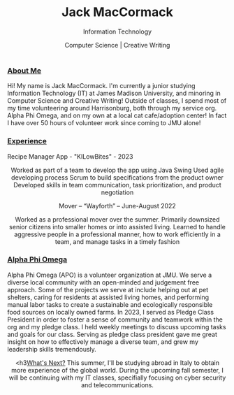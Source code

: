 <html>
<head>
<style>
h1 {text-align: center;}
p {text-align: center;}
div {text-align: center;}
</style>
</head>
<body>

<h1>Jack MacCormack</h1>
<p>Information Technology</p>
<div>Computer Science | Creative Writing</div>

<br>

<h3><u>About Me</u></h3>
Hi! My name is Jack MacCormack. I'm currently a junior studying Information Technology (IT) at James Madison University, and minoring in Computer Science and Creative Writing!
Outside of classes, I spend most of my time volunteering around Harrisonburg, both through my service org. Alpha Phi Omega, and on my own at a local cat cafe/adoption center!
In fact I have over 50 hours of volunteer work since coming to JMU alone!

<h3><u>Experience</u></h3>
Recipe Manager App - "KILowBites" - 2023

Worked as part of a team to develop the app using Java Swing
Used agile developing process Scrum to build specifications from the product owner
Developed skills in team communication, task prioritization, and product negotiation


Mover – “Wayforth” – June-August 2022

Worked as a professional mover over the summer. Primarily downsized senior citizens into smaller homes or into assisted living. 
Learned to handle aggressive people in a professional manner, how to work efficiently in a team, and manage tasks in a timely fashion


<h3><u>Alpha Phi Omega</u></h3>
Alpha Phi Omega (APO) is a volunteer organization at JMU. We serve a diverse local community with an open-minded and judgement free approach. Some of the projects we serve at include helping out at pet shelters, caring for residents at assisted living homes, and performing manual labor tasks to create a sustainable and ecologically responsible food sources on locally owned farms.
In 2023, I served as Pledge Class President in order to foster a sense of community and teamwork within the org and my pledge class. I held weekly meetings to discuss upcoming tasks and goals for our class.
Serving as pledge class president gave me great insight on how to effectively manage a diverse team, and grew my leadership skills tremendously.


<h3<u>What's Next?</u></h3>
This summer, I'll be studying abroad in Italy to obtain more experience of the global world. During the upcoming fall semester, I will be continuing with my IT classes, specifially focusing on cyber security and telecommunications.

</body>
</html>
